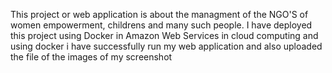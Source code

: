 This project or web application is about the managment of the NGO'S of women empowerment, childrens and many such people.
I have deployed this project using Docker in Amazon Web Services in cloud computing and using docker i have successfully run my web application and also uploaded the file of the images 
of my screenshot 

